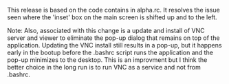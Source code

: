 This release is based on the code contains in alpha.rc.  It resolves the issue seen where the 'inset' box on the main screen is shifted 
up and to the left.

Note: Also, associated with this change is a update and install of VNC server and viewer to eliminate the pop-up dialog that remains on 
top of the application.  Updating the VNC install still results in a pop-up, but it happens early in the bootup before the .bashrc script
runs the application and the pop-up minimizes to the desktop.  This is an improvment but I think the better choice in the long run is to
run VNC as a service and not from .bashrc.

